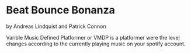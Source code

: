 # Beat Bounce Bonanza

by Andreas Lindquist and Patrick Connon

Varible Music Defined Platformer or VMDP is a platformer were the level changes according to the currently playing music on your spotify account.
